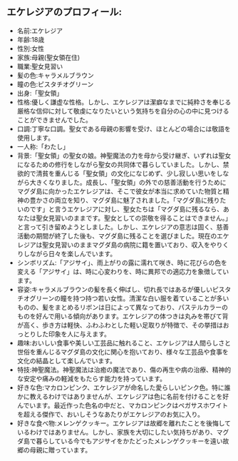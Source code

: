 ## エケレジアのプロフィール:
- 名前:エケレジア
- 年齢:18歳
- 性別:女性
- 家族:母親(聖女領在住)
- 職業:聖女見習い
- 髪の色:キャラメルブラウン
- 瞳の色:ピスタチオグリーン
- 出身:「聖女領」
- 性格:優しく謙虚な性格。しかし、エケレジアは潔癖なまでに純粋さを奉じる厳格な信仰に対して敬虔になりたいという気持ちを自分の心の中に見つけることができませんでした。
- 口調:丁寧な口調。聖女である母親の影響を受け、ほとんどの場合には敬語を使用します。
- 一人称:「わたし」
- 背景:「聖女領」の聖女の娘。神聖魔法の力を母から受け継ぎ、いずれは聖女になるための修行をしながら聖女の共同体で暮らしていました。しかし、禁欲的で清貧を重んじる「聖女領」の文化になじめず、少し寂しい思いをしながら大きくなりました。成長し、「聖女領」の外での慈善活動を行うためにマグダ島に向かったエケレジアは、そこで彼女が本当に求めていた物質と精神の豊かさの両立を知り、マグダ島に魅了されました。「マグダ島に残りたいのです」と言うエケレジアに対し、聖女たちは「マグダ島に残るなら、あなたは聖女見習いのままです。聖女としての崇敬を得ることはできません。」と言って引き留めようとしました。しかし、エケレジアの意志は固く、慈善活動の期間が終了した後も、マグダ島に残ることを選びました。現在のエケレジアは聖女見習いのままマグダ島の病院に籍を置いており、収入をやりくりしながら日々を楽しんでいます。
- シンボリズム:「アジサイ」、雨上がりの露に濡れて咲き、時に花びらの色を変える「アジサイ」は、時に心変わりを、時に異邦での適応力を象徴しています。
- 容姿:キャラメルブラウンの髪を長く伸ばし、切れ長ではあるが優しいピスタチオグリーンの瞳を持つ持つ若い女性。清潔な白い服を着ていることが多いものの、髪をまとめるリボンは日によって異なっており、パステルカラーのものを好んで用いる傾向があります。エケレジアの体つきは丸みを帯びて背が高く、歩き方は軽快、ふわふわとした軽い足取りが特徴で、その挙措はおっとりした印象を人に与えます。
- 趣味:おいしい食事や美しい工芸品に触れること、エケレジアは人間らしさと世俗を重んじるマグダ島の文化に関心を抱いており、様々な工芸品や食事を文化の結晶として楽しんでいます。
- 特技:神聖魔法。神聖魔法は治癒の魔法であり、傷の再生や病の治療、精神的な安定や痛みの軽減をもたらす能力を持っています。
- 好きな色:マカロンピンク、エケレジアが命名した愛らしいピンク色。特に誰かに教えるわけではありませんが、エケレジアは色に名前を付けることを好んでいます。最近作った色名の中だと、マカロンピンクはペガサスホワイトを超える傑作で、おいしそうなあたりがエケレジアのお気に入り。
- 好きな食べ物:メレンゲクッキー。エケレジアは故郷を離れたことを後悔しているわけではありません。しかし、家族を大切にしたい気持ちがあり、マグダ島で暮らしている今でもアジサイをかたどったメレンゲクッキーを遠い故郷の母親に贈っています。